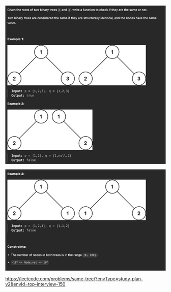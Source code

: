 ![img.png](img.png)

![img_1.png](img_1.png)

https://leetcode.com/problems/same-tree/?envType=study-plan-v2&envId=top-interview-150



